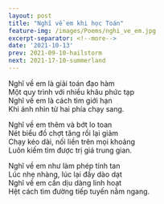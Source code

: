 ```yaml
---
layout: post
title: "Nghĩ về em khi học Toán"
feature-img: /images/Poems/nghi_ve_em.jpg
excerpt-separator: <!--more-->
date: '2021-10-13'
prev: 2021-09-10-hailstorm
next: 2021-17-10-summerland
---
```

Nghĩ về em là giải toán đạo hàm  
Một quy trình với nhiều khâu phức tạp  
Nghĩ về em là cách tìm giới hạn  
Khi ánh nhìn từ hai phía chạy sang.

Nghĩ về em thêm và bớt lo toan  
Nét biểu đồ chợt tăng rồi lại giảm  
Chạy kéo dài, nối liền trên mọi khoảng  
Luôn kiếm tìm được trị giá trung gian.

Nghĩ về em như làm phép tính tan  
Lúc nhẹ nhàng, lúc lại đầy dào dạt  
Nghĩ về em cần dịu dàng linh hoạt  
Hệt cách tìm đường tiếp tuyến nằm ngang.  

